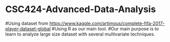 # CSC424-Advanced-Data-Analysis
#Using dataset from https://www.kaggle.com/artimous/complete-fifa-2017-player-dataset-global
#Using R as our main tool.
#Our main purpose is to learn to analyze large size dataset with several multivariate techniques.
